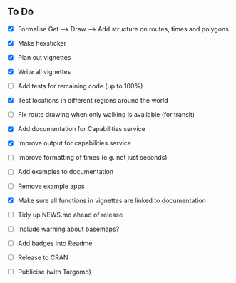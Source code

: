 
## To Do

- [x] Formalise Get --> Draw --> Add structure on routes, times and polygons
- [x] Make hexsticker
- [x] Plan out vignettes
- [x] Write all vignettes
- [ ] Add tests for remaining code (up to 100%)
- [x] Test locations in different regions around the world
- [ ] Fix route drawing when only walking is available (for transit)
- [x] Add documentation for Capabilities service
- [x] Improve output for capabilities service
- [ ] Improve formatting of times (e.g. not just seconds)
- [ ] Add examples to documentation
- [ ] Remove example apps
- [x] Make sure all functions in vignettes are linked to documentation
- [ ] Tidy up NEWS.md ahead of release
- [ ] Include warning about basemaps?
- [ ] Add badges into Readme
- [ ] Release to CRAN
- [ ] Publicise (with Targomo)

